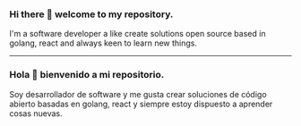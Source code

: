 ### Hi there 👋 welcome to my repository.
I'm a software developer a like create solutions open source based in golang, react and always keen to learn new things.

----------------------------------------------------------------------------------------------------------------------------------------------------------------

### Hola 👋 bienvenido a mi repositorio.

Soy desarrollador de software y me gusta crear soluciones de código abierto basadas en golang, react y siempre estoy dispuesto a aprender cosas nuevas.


<!--
**Lenstack/Lenstack** is a ✨ _special_ ✨ repository because its `README.md` (this file) appears on your GitHub profile.

Here are some ideas to get you started:

- 🔭 I’m currently working on ...
- 🌱 I’m currently learning ...
- 👯 I’m looking to collaborate on ...
- 🤔 I’m looking for help with ...
- 💬 Ask me about ...
- 📫 How to reach me: ...
- 😄 Pronouns: ...
- ⚡ Fun fact: ...
-->

